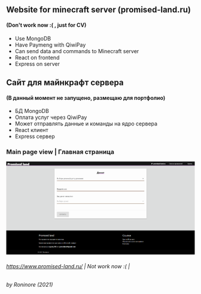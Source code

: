 ## Website for minecraft server (promised-land.ru)
#### (Don't work now :( , just for CV)
 - Use MongoDB
 - Have Paymeng with QiwiPay
 - Can send data and commands to Minecraft server
 - React on frontend
 - Express on server


## Сайт для майнкрафт сервера
#### (В данный момент не запущено, размещаю для портфолио)
  - БД MongoDB
  - Оплата услуг через QiwiPay
  - Может отправлять данные и команды на ядро сервера
  - React клиент
  - Express сервер
 
 
### Main page view | Главная страница
![Main page](examples/mainView.png)

###### https://www.promised-land.ru/ | Not work now :( |
###### by Roninore (2021)
